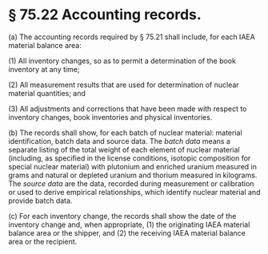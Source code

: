 # § 75.22   Accounting records.

(a) The accounting records required by § 75.21 shall include, for each IAEA material balance area: 


(1) All inventory changes, so as to permit a determination of the book inventory at any time; 


(2) All measurement results that are used for determination of nuclear material quantities; and 


(3) All adjustments and corrections that have been made with respect to inventory changes, book inventories and physical inventories. 


(b) The records shall show, for each batch of nuclear material: material identification, batch data and source data. The *batch data* means a separate listing of the total weight of each element of nuclear material (including, as specified in the license conditions, isotopic composition for special nuclear material) with plutonium and enriched uranium measured in grams and natural or depleted uranium and thorium measured in kilograms. The *source data* are the data, recorded during measurement or calibration or used to derive empirical relationships, which identify nuclear material and provide batch data. 


(c) For each inventory change, the records shall show the date of the inventory change and, when appropriate, (1) the originating IAEA material balance area or the shipper, and (2) the receiving IAEA material balance area or the recipient. 




